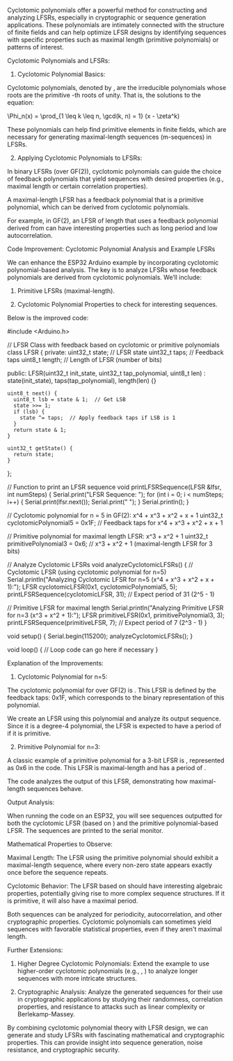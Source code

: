 Cyclotomic polynomials offer a powerful method for constructing and analyzing LFSRs, especially in cryptographic or sequence generation applications. These polynomials are intimately connected with the structure of finite fields and can help optimize LFSR designs by identifying sequences with specific properties such as maximal length (primitive polynomials) or patterns of interest.

Cyclotomic Polynomials and LFSRs:

1. Cyclotomic Polynomial Basics:

Cyclotomic polynomials, denoted by , are the irreducible polynomials whose roots are the primitive -th roots of unity. That is, the solutions to the equation:


\Phi_n(x) = \prod_{1 \leq k \leq n, \gcd(k, n) = 1} (x - \zeta^k)

These polynomials can help find primitive elements in finite fields, which are necessary for generating maximal-length sequences (m-sequences) in LFSRs.


2. Applying Cyclotomic Polynomials to LFSRs:

In binary LFSRs (over GF(2)), cyclotomic polynomials can guide the choice of feedback polynomials that yield sequences with desired properties (e.g., maximal length or certain correlation properties).

A maximal-length LFSR has a feedback polynomial that is a primitive polynomial, which can be derived from cyclotomic polynomials.

For example, in GF(2), an LFSR of length  that uses a feedback polynomial derived from  can have interesting properties such as long period and low autocorrelation.


Code Improvement: Cyclotomic Polynomial Analysis and Example LFSRs

We can enhance the ESP32 Arduino example by incorporating cyclotomic polynomial-based analysis. The key is to analyze LFSRs whose feedback polynomials are derived from cyclotomic polynomials. We’ll include:

1. Primitive LFSRs (maximal-length).


2. Cyclotomic Polynomial Properties to check for interesting sequences.



Below is the improved code:

#include <Arduino.h>

// LFSR Class with feedback based on cyclotomic or primitive polynomials
class LFSR {
  private:
    uint32_t state;  // LFSR state
    uint32_t taps;   // Feedback taps
    uint8_t length;  // Length of LFSR (number of bits)

  public:
    LFSR(uint32_t init_state, uint32_t tap_polynomial, uint8_t len) : state(init_state), taps(tap_polynomial), length(len) {}

    uint8_t next() {
      uint8_t lsb = state & 1;  // Get LSB
      state >>= 1;
      if (lsb) {
        state ^= taps;  // Apply feedback taps if LSB is 1
      }
      return state & 1;
    }

    uint32_t getState() {
      return state;
    }
};

// Function to print an LFSR sequence
void printLFSRSequence(LFSR &lfsr, int numSteps) {
  Serial.print("LFSR Sequence: ");
  for (int i = 0; i < numSteps; i++) {
    Serial.print(lfsr.next());
    Serial.print(" ");
  }
  Serial.println();
}

// Cyclotomic polynomial for n = 5 in GF(2): x^4 + x^3 + x^2 + x + 1
uint32_t cyclotomicPolynomial5 = 0x1F;  // Feedback taps for x^4 + x^3 + x^2 + x + 1

// Primitive polynomial for maximal length LFSR: x^3 + x^2 + 1
uint32_t primitivePolynomial3 = 0x6;  // x^3 + x^2 + 1 (maximal-length LFSR for 3 bits)

// Analyze Cyclotomic LFSRs
void analyzeCyclotomicLFSRs() {
  // Cyclotomic LFSR (using cyclotomic polynomial for n=5)
  Serial.println("Analyzing Cyclotomic LFSR for n=5 (x^4 + x^3 + x^2 + x + 1):");
  LFSR cyclotomicLFSR(0x1, cyclotomicPolynomial5, 5);
  printLFSRSequence(cyclotomicLFSR, 31);  // Expect period of 31 (2^5 - 1)

  // Primitive LFSR for maximal length
  Serial.println("Analyzing Primitive LFSR for n=3 (x^3 + x^2 + 1):");
  LFSR primitiveLFSR(0x1, primitivePolynomial3, 3);
  printLFSRSequence(primitiveLFSR, 7);  // Expect period of 7 (2^3 - 1)
}

void setup() {
  Serial.begin(115200);
  analyzeCyclotomicLFSRs();
}

void loop() {
  // Loop code can go here if necessary
}

Explanation of the Improvements:

1. Cyclotomic Polynomial for n=5:

The cyclotomic polynomial for  over GF(2) is . This LFSR is defined by the feedback taps: 0x1F, which corresponds to the binary representation of this polynomial.

We create an LFSR using this polynomial and analyze its output sequence. Since it is a degree-4 polynomial, the LFSR is expected to have a period of  if it is primitive.



2. Primitive Polynomial for n=3:

A classic example of a primitive polynomial for a 3-bit LFSR is , represented as 0x6 in the code. This LFSR is maximal-length and has a period of .

The code analyzes the output of this LFSR, demonstrating how maximal-length sequences behave.




Output Analysis:

When running the code on an ESP32, you will see sequences outputted for both the cyclotomic LFSR (based on ) and the primitive polynomial-based LFSR. The sequences are printed to the serial monitor.


Mathematical Properties to Observe:

Maximal Length: The LFSR using the primitive polynomial should exhibit a maximal-length sequence, where every non-zero state appears exactly once before the sequence repeats.

Cyclotomic Behavior: The LFSR based on  should have interesting algebraic properties, potentially giving rise to more complex sequence structures. If it is primitive, it will also have a maximal period.

Both sequences can be analyzed for periodicity, autocorrelation, and other cryptographic properties. Cyclotomic polynomials can sometimes yield sequences with favorable statistical properties, even if they aren't maximal length.


Further Extensions:

1. Higher Degree Cyclotomic Polynomials: Extend the example to use higher-order cyclotomic polynomials (e.g., , ) to analyze longer sequences with more intricate structures.


2. Cryptographic Analysis: Analyze the generated sequences for their use in cryptographic applications by studying their randomness, correlation properties, and resistance to attacks such as linear complexity or Berlekamp-Massey.



By combining cyclotomic polynomial theory with LFSR design, we can generate and study LFSRs with fascinating mathematical and cryptographic properties. This can provide insight into sequence generation, noise resistance, and cryptographic security.

